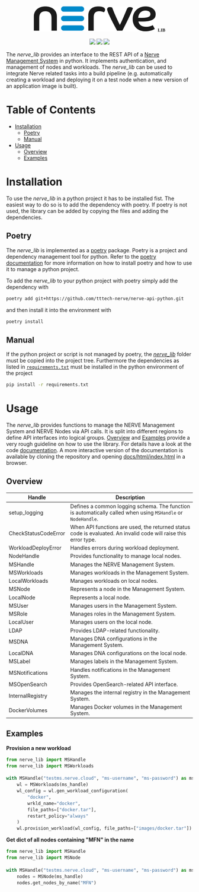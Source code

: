 <p align="center" style='font-size: 12px; font-family: "Monaco";'>
    <img src="./img/logo-nerve-black.svg" alt="Nerve"/><b>&nbsp;LIB</b><br><br>
    <a href="./LICENSE"><img src="https://img.shields.io/badge/license-MIT-green.svg"/></a>
    <a href="https://docs.python.org/3/"><img src="https://img.shields.io/badge/python-3.9%20%7C%203.10%20%7C%203.11%20%7C%203.12%20%7C%203.13-blue.svg"/></a>
    <a href="https://docs.nerve.cloud"><img src="https://img.shields.io/badge/nerve-2.9%20%7C%202.10%20%7C%203.0-blue.svg"/></a>
</p>

The *nerve_lib* provides an interface to the REST API of a [Nerve Management System](https://docs.nerve.cloud/) in python. It implements authentication, and management of nodes and workloads. The *nerve_lib* can be used to integrate Nerve related tasks into a build pipeline (e.g. automatically creating a workload and deploying it on a test node when a new version of an application image is built).

# Table of Contents
- <a href="#h_installation">Installation</a>
    - <a href="#hh_poetry">Poetry</a>
    - <a href="#hh_manual">Manual</a>
- <a href="#h_usage">Usage</a>
    - <a href="#hh_overview">Overview</a>
    - <a href="#hh_examples">Examples</a>

# Installation<a name="h_installation"></a>

To use the *nerve_lib* in a python project it has to be installed fist. The easiest way to do so is to add the dependency with poetry. If poetry is not used, the library can be added by copying the files and adding the dependencies.

## Poetry<a name="hh_poetry"></a>

The *nerve_lib* is implemented as a [poetry](https://python-poetry.org/) package. Poetry is a project and dependency management tool for python. Refer to the [poetry documentation](https://python-poetry.org/) for more information on how to install poetry and how to use it to manage a python project. 

To add the *nerve_lib* to your python project with poetry simply add the dependency with
```bash
poetry add git+https://github.com/tttech-nerve/nerve-api-python.git
```
and then install it into the environment with
```bash
poetry install
```

## Manual<a name="hh_manual"></a>

If the python project or script is not managed by poetry, the [*nerve_lib*](./nerve_lib) folder must be copied into the project tree. Furthermore the dependencies as listed in [`requirements.txt`](./requirements.txt) must be installed in the python environment of the project
```bash
pip install -r requirements.txt
```

# Usage<a name="h_usage"></a>

The *nerve_lib* provides functions to manage the NERVE Management System and NERVE Nodes via API calls. It is split into different regions to define API interfaces into logical groups. [Overview](#hh_overview) and [Examples](#hh_examples) provide a very rough guideline on how to use the library. For details have a look at the code [documentation](./docs/markdown/index.md). A more interactive version of the documentation is available by cloning the repository and opening [docs/html/index.html](./docs/html/index.html) in a browser.

## Overview<a name="hh_overview"></a>
| Handle           | Description                                           |
|------------------|-------------------------------------------------------|
| setup_logging    | Defines a common logging schema. The function is automatically called when using `MSHandle` or `NodeHandle`. |
| CheckStatusCodeError | When API functions are used, the returned status code is evaluated. An invalid code will raise this error type. |
| WorkloadDeployError | Handles errors during workload deployment. |
| NodeHandle       | Provides functionality to manage local nodes. |
| MSHandle         | Manages the NERVE Management System. |
| MSWorkloads      | Manages workloads in the Management System. |
| LocalWorkloads   | Manages workloads on local nodes. |
| MSNode           | Represents a node in the Management System. |
| LocalNode        | Represents a local node. |
| MSUser           | Manages users in the Management System. |
| MSRole           | Manages roles in the Management System. |
| LocalUser        | Manages users on the local node. |
| LDAP             | Provides LDAP-related functionality. |
| MSDNA            | Manages DNA configurations in the Management System. |
| LocalDNA         | Manages DNA configurations on the local node. |
| MSLabel          | Manages labels in the Management System. |
| MSNotifications  | Handles notifications in the Management System. |
| MSOpenSearch     | Provides OpenSearch-related API interface. |
| InternalRegistry | Manages the internal registry in the Management System. |
| DockerVolumes    | Manages Docker volumes in the Management System. |

## Examples<a name="hh_examples"></a>

**Provision a new workload**
```python
from nerve_lib import MSHandle
from nerve_lib import MSWorkloads

with MSHandle("testms.nerve.cloud", "ms-username", "ms-password") as ms_handle:
    wl = MSWorkloads(ms_handle)
    wl_config = wl.gen_workload_configuration(
        "docker",
        wrkld_name="docker",
        file_paths=["docker.tar"],
        restart_policy="always"
    )
    wl.provision_workload(wl_config, file_paths=["images/docker.tar"])
```

**Get dict of all nodes containing "MFN" in the name**
```python
from nerve_lib import MSHandle
from nerve_lib import MSNode

with MSHandle("testms.nerve.cloud", "ms-username", "ms-password") as ms_handle:
    nodes = MSNode(ms_handle)
    nodes.get_nodes_by_name("MFN")
```